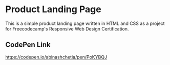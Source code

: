# Product Landing Page
This is a simple product landing page written in HTML and CSS as a project for Freecodecamp's Responsive Web Design Certification.
## CodePen Link
https://codepen.io/abinashchetia/pen/PoKYBQJ
